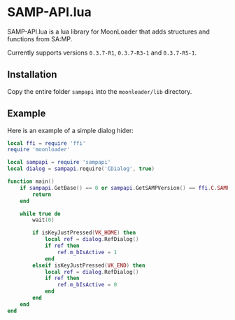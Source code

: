 # SAMP-API.lua

SAMP-API.lua is a lua library for MoonLoader that adds structures and functions from SA:MP.

Currently supports versions `0.3.7-R1`, `0.3.7-R3-1` and `0.3.7-R5-1`.

## Installation

Copy the entire folder `sampapi` into the `moonloader/lib` directory.

## Example

Here is an example of a simple dialog hider:

```lua
local ffi = require 'ffi'
require 'moonloader'

local sampapi = require 'sampapi'
local dialog = sampapi.require('CDialog', true)

function main()
    if sampapi.GetBase() == 0 or sampapi.GetSAMPVersion() == ffi.C.SAMP_VERSION_UNKNOWN then
        return
    end

    while true do
        wait(0)

        if isKeyJustPressed(VK_HOME) then
            local ref = dialog.RefDialog()
            if ref then
                ref.m_bIsActive = 1
            end
        elseif isKeyJustPressed(VK_END) then
            local ref = dialog.RefDialog()
            if ref then
                ref.m_bIsActive = 0
            end
        end
    end
end
```
